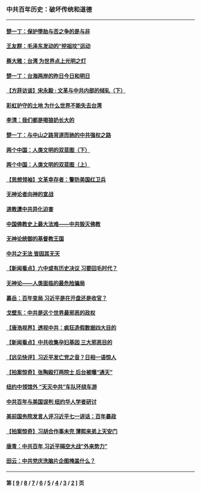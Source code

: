 ### 中共百年历史：破坏传统和道德
---
#### [楚一丁：保护堕胎与否之争的是与非](../../pages/nf1176114/n13815642.md?02140430) 
#### [王友群：毛泽东发动的“挖祖坟”运动](../../pages/nf1176114/n13723639.md?02140430) 
#### [蔡大雅：台湾 为世界点上光明之灯](../../pages/nf1176114/n13531530.md?02140430) 
#### [楚一丁：台海两岸的昨日今日和明日](../../pages/nf1176114/n13531468.md?02140430) 
#### [【方菲访谈】宋永毅 : 文革与中共内部的倾轧（下）](../../pages/nf1176114/n13486836.md?02140430) 
#### [彩虹护守的土地 为什么世界不能失去台湾](../../pages/nf1176114/n13476849.md?02140430) 
#### [李清：我们都是喝狼奶长大的](../../pages/nf1176114/n13471478.md?02140430) 
#### [楚一丁：与中山之路背道而驰的中共强权之路](../../pages/nf1176114/n13437270.md?02140430) 
#### [两个中国：人类文明的双蓝图（下）](../../pages/nf1176114/n13423132.md?02140430) 
#### [两个中国：人类文明的双蓝图（上）](../../pages/nf1176114/n13422687.md?02140430) 
#### [【思想领袖】文革幸存者：警防美国红卫兵](../../pages/nf1176114/n13339289.md?02140430) 
#### [无神论者向神的宣战](../../pages/nf1176114/n13281535.md?02140430) 
#### [道教遭中共异化迫害](../../pages/nf1176114/n13281463.md?02140430) 
#### [中国佛教史上最大法难——中共毁灭佛教](../../pages/nf1176114/n13281397.md?02140430) 
#### [无神论统御的基督教王国](../../pages/nf1176114/n13281280.md?02140430) 
#### [中共之无法 皆因其无天](../../pages/nf1176114/n13281088.md?02140430) 
#### [【新闻看点】六中或有历史决议 习要回毛时代？](../../pages/nf1176114/n13222895.md?02140430) 
#### [无神论——人类面临的最危险骗局](../../pages/nf1176114/n13196137.md?02140430) 
#### [慕岳：百年变局 习近平是在开盘还是收官？](../../pages/nf1176114/n13206516.md?02140430) 
#### [戈壁东：中共是这个世界最邪恶的政权](../../pages/nf1176114/n13085641.md?02140430) 
#### [【唐浩视界】透视中共：疯狂造假数据四大目的](../../pages/nf1176114/n13080590.md?02140430) 
#### [【新闻看点】中共收集孕妇基因 三大邪恶目的](../../pages/nf1176114/n13077182.md?02140430) 
#### [【远见快评】习近平发亡党之音？日相一语惊人](../../pages/nf1176114/n13074809.md?02140430) 
#### [【拍案惊奇】张陶殴打两院士 后台被曝“通天”](../../pages/nf1176114/n13070496.md?02140430) 
#### [纽约中领馆外 “天灭中共”车队环绕车游](../../pages/nf1176114/n13070693.md?02140430) 
#### [中共百年与美国误判 纽约华人学者研讨](../../pages/nf1176114/n13067969.md?02140430) 
#### [美前国务院发言人评习近平七一讲话：百年暴政](../../pages/nf1176114/n13066986.md?02140430) 
#### [【拍案惊奇】习胡合作事未完 薄熙来弟上天安门](../../pages/nf1176114/n13065867.md?02140430) 
#### [唐青：中共百年 习近平隔空大战“外来势力”](../../pages/nf1176114/n13065976.md?02140430) 
#### [田云：中共党庆洗脑片企图掩盖什么？](../../pages/nf1176114/n13064395.md?02140430) 

---
#### 第 [ [9](./9.md?02140430) / [8](./8.md?02140430) / [7](./7.md?02140430) / [6](./6.md?02140430) / [5](./5.md?02140430) / [4](./4.md?02140430) / [3](./3.md?02140430) / [2](./2.md?02140430) ] 页
